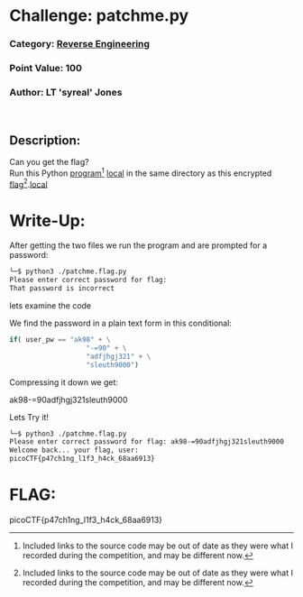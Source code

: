 # **Challenge:** patchme.py


### **Category:** [Reverse Engineering](../)
### **Point Value:** 100
### **Author:** LT 'syreal' Jones
<br>

## **Description:**
Can you get the flag?<br> Run this Python [program](https://artifacts.picoctf.net/c/391/patchme.flag.py)[^1] [local](./patchme.flag.py) in the same directory as this encrypted [flag](https://artifacts.picoctf.net/c/391/flag.txt.enc)[^1].[local](./flag.txt.enc)

# **Write-Up:**
After getting the two files we run the program and are prompted for a password:
```bash
└─$ python3 ./patchme.flag.py                                                                                                                            1 ⚙
Please enter correct password for flag: 
That password is incorrect
```

lets examine the code

We find the password in a plain text form in this conditional:
```python
if( user_pw == "ak98" + \
                   "-=90" + \
                   "adfjhgj321" + \
                   "sleuth9000")
```                   
Compressing it down we get:

ak98-=90adfjhgj321sleuth9000 

Lets Try it!

```bash
└─$ python3 ./patchme.flag.py                                                                                                                            1 ⚙
Please enter correct password for flag: ak98-=90adfjhgj321sleuth9000
Welcome back... your flag, user:
picoCTF{p47ch1ng_l1f3_h4ck_68aa6913}
```  
# **FLAG:** 
picoCTF{p47ch1ng_l1f3_h4ck_68aa6913}

[^1]: Included links to the source code may be out of date as they were what I recorded during the competition, and may be different now.